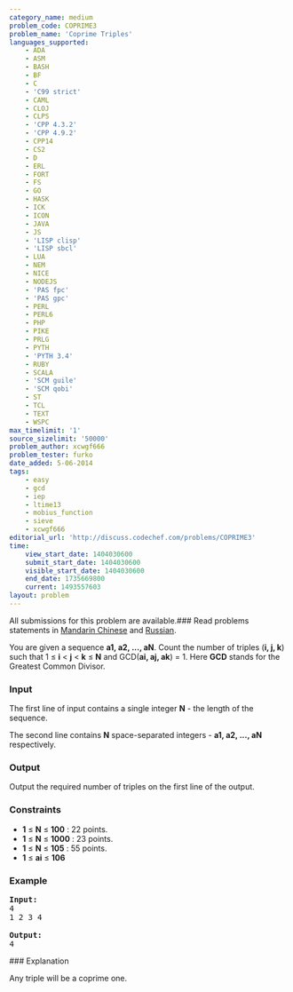 ```yaml
---
category_name: medium
problem_code: COPRIME3
problem_name: 'Coprime Triples'
languages_supported:
    - ADA
    - ASM
    - BASH
    - BF
    - C
    - 'C99 strict'
    - CAML
    - CLOJ
    - CLPS
    - 'CPP 4.3.2'
    - 'CPP 4.9.2'
    - CPP14
    - CS2
    - D
    - ERL
    - FORT
    - FS
    - GO
    - HASK
    - ICK
    - ICON
    - JAVA
    - JS
    - 'LISP clisp'
    - 'LISP sbcl'
    - LUA
    - NEM
    - NICE
    - NODEJS
    - 'PAS fpc'
    - 'PAS gpc'
    - PERL
    - PERL6
    - PHP
    - PIKE
    - PRLG
    - PYTH
    - 'PYTH 3.4'
    - RUBY
    - SCALA
    - 'SCM guile'
    - 'SCM qobi'
    - ST
    - TCL
    - TEXT
    - WSPC
max_timelimit: '1'
source_sizelimit: '50000'
problem_author: xcwgf666
problem_tester: furko
date_added: 5-06-2014
tags:
    - easy
    - gcd
    - iep
    - ltime13
    - mobius_function
    - sieve
    - xcwgf666
editorial_url: 'http://discuss.codechef.com/problems/COPRIME3'
time:
    view_start_date: 1404030600
    submit_start_date: 1404030600
    visible_start_date: 1404030600
    end_date: 1735669800
    current: 1493557603
layout: problem
---
```

All submissions for this problem are available.###  Read problems statements in [Mandarin Chinese](http://www.codechef.com/download/translated/LTIME13/mandarin/COPRIME3.pdf) and [Russian](http://www.codechef.com/download/translated/LTIME13/russian/COPRIME3.pdf).

You are given a sequence **a1, a2, ..., aN**. Count the number of triples (**i, j, k**) such that 1 ≤ **i** < **j** < **k** ≤ **N** and GCD(**ai, aj, ak**) = 1. Here **GCD** stands for the Greatest Common Divisor.

### Input

The first line of input contains a single integer **N** - the length of the sequence.

The second line contains **N** space-separated integers - **a1, a2, ..., aN** respectively.

### Output

Output the required number of triples on the first line of the output.

### Constraints

- **1** ≤ **N** ≤ **100** : 22 points.
- **1** ≤ **N** ≤ **1000** : 23 points.
- **1** ≤ **N** ≤ **105** : 55 points.
- **1** ≤ **ai** ≤ **106**

### Example

<pre><b>Input:</b>
4
1 2 3 4

<b>Output:</b>
4
</pre>### Explanation

Any triple will be a coprime one.
